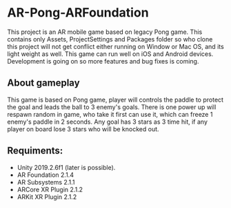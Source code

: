 # AR-Pong-ARFoundation
This project is an AR mobile game based on legacy Pong game. This contains only Assets, ProjectSettings and Packages folder so who clone this project will not get conflict either running on Window or Mac OS, and its light weight as well. This game can run well on iOS and Android devices. Development is going on so more features and bug fixes is coming. 

## About gameplay
This game is based on Pong game, player will controls the paddle to protect the goal and leads the ball to 3 enemy's goals. There is one power up will respawn random in game, who take it first can use it, which can freeze 1 enemy's paddle in 2 seconds. Any goal has 3 stars as 3 time hit, if any player on board lose 3 stars who will be knocked out. 

## Requiments:

* Unity 2019.2.6f1 (later is possible).
* AR Foundation 2.1.4
* AR Subsystems 2.1.1
* ARCore XR Plugin 2.1.2
* ARKit XR Plugin 2.1.2
